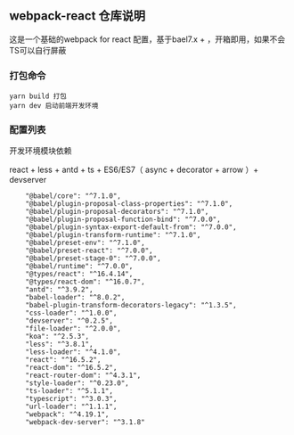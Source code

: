 ## webpack-react 仓库说明

这是一个基础的webpack for react 配置，基于bael7.x + ，开箱即用，如果不会TS可以自行屏蔽


### 打包命令

```
yarn build 打包
yarn dev 启动前端开发环境
```


### 配置列表

开发环境模块依赖

react + less + antd + ts + ES6/ES7（ async + decorator + arrow ）+ devserver

```
    "@babel/core": "^7.1.0",
    "@babel/plugin-proposal-class-properties": "^7.1.0",
    "@babel/plugin-proposal-decorators": "^7.1.0",
    "@babel/plugin-proposal-function-bind": "^7.0.0",
    "@babel/plugin-syntax-export-default-from": "^7.0.0",
    "@babel/plugin-transform-runtime": "^7.1.0",
    "@babel/preset-env": "^7.1.0",
    "@babel/preset-react": "^7.0.0",
    "@babel/preset-stage-0": "^7.0.0",
    "@babel/runtime": "^7.0.0",
    "@types/react": "^16.4.14",
    "@types/react-dom": "^16.0.7",
    "antd": "^3.9.2",
    "babel-loader": "^8.0.2",
    "babel-plugin-transform-decorators-legacy": "^1.3.5",
    "css-loader": "^1.0.0",
    "devserver": "^0.2.5",
    "file-loader": "^2.0.0",
    "koa": "^2.5.3",
    "less": "^3.8.1",
    "less-loader": "^4.1.0",
    "react": "^16.5.2",
    "react-dom": "^16.5.2",
    "react-router-dom": "^4.3.1",
    "style-loader": "^0.23.0",
    "ts-loader": "^5.1.1",
    "typescript": "^3.0.3",
    "url-loader": "^1.1.1",
    "webpack": "^4.19.1",
    "webpack-dev-server": "^3.1.8"
```
